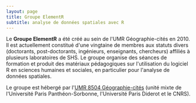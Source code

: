 ```yaml
---
layout: page
title: Groupe ElementR
subtitle: analyse de données spatiales avec R
---
```


Le **Groupe ElementR** a été créé au sein de l'UMR Géographie-cités en 2010. Il est actuellement constitué d'une vingtaine de membres aux statuts divers (doctorants, post-doctorants, ingénieurs, enseignants, chercheurs) affiliés à plusieurs laboratoires de SHS. Le groupe organise des séances de formation et produit des matériaux pédagogiques sur l'utilisation du logiciel R en sciences humaines et sociales, en particulier pour l'analyse de données spatiales.

Le groupe est hébergé par l'[UMR 8504 Géographie-cités](http://www.parisgeo.cnrs.fr) (unité mixte de l'Université Paris Panthéon-Sorbonne, l'Université Paris Diderot et le CNRS).
